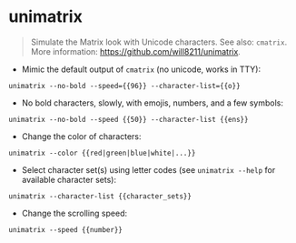 # unimatrix

> Simulate the Matrix look with Unicode characters.
> See also: `cmatrix`.
> More information: <https://github.com/will8211/unimatrix>.

- Mimic the default output of `cmatrix` (no unicode, works in TTY):

`unimatrix --no-bold --speed={{96}} --character-list={{o}}`

- No bold characters, slowly, with emojis, numbers, and a few symbols:

`unimatrix --no-bold --speed {{50}} --character-list {{ens}}`

- Change the color of characters:

`unimatrix --color {{red|green|blue|white|...}}`

- Select character set(s) using letter codes (see `unimatrix --help` for available character sets):

`unimatrix --character-list {{character_sets}}`

- Change the scrolling speed:

`unimatrix --speed {{number}}`
